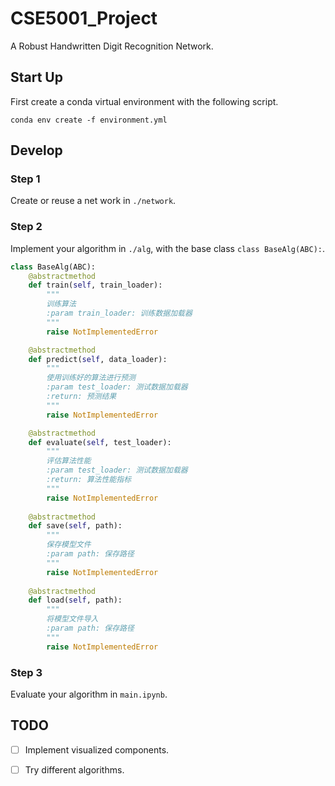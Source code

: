 # CSE5001_Project
A Robust Handwritten Digit Recognition Network.

## Start Up

First create a conda virtual environment with the following script.

```shell
conda env create -f environment.yml
```

## Develop

### Step 1

Create or reuse a net work in `./network`.

### Step 2

Implement your algorithm in `./alg`, with the base class `class BaseAlg(ABC):`.

``` python
class BaseAlg(ABC):
	@abstractmethod
	def train(self, train_loader):
		"""
		训练算法
		:param train_loader: 训练数据加载器
		"""
		raise NotImplementedError

	@abstractmethod
	def predict(self, data_loader):
		"""
		使用训练好的算法进行预测
		:param test_loader: 测试数据加载器
		:return: 预测结果
		"""
		raise NotImplementedError

	@abstractmethod
	def evaluate(self, test_loader):
		"""
		评估算法性能
		:param test_loader: 测试数据加载器
		:return: 算法性能指标
		"""
		raise NotImplementedError
	
	@abstractmethod
	def save(self, path):
		"""
		保存模型文件
		:param path: 保存路径
		"""
		raise NotImplementedError
	
	@abstractmethod
	def load(self, path):
		"""
		将模型文件导入
		:param path: 保存路径
		"""
		raise NotImplementedError
```

### Step 3

Evaluate your algorithm in `main.ipynb`.

## TODO

- [ ] Implement visualized components.

- [ ] Try different algorithms.
